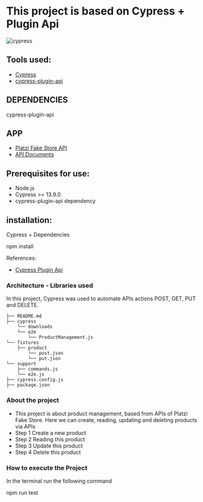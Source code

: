 # This project is based on Cypress + Plugin Api

![cypress](https://img.shields.io/badge/-cypress-%23E5E5E5?style=for-the-badge&logo=cypress&logoColor=058a5e)


## Tools used:
- [Cypress](https://www.cypress.io/ "Cypress")
- [cypress-plugin-api](https://www.npmjs.com/package/cypress-plugin-api/v/1.0.3 "cypress-plugin-api")

## DEPENDENCIES

  cypress-plugin-api

## APP

- [Platzi Fake Store API](https://fakeapi.platzi.com/ "Platzi Fake Store API")
- [API Documents](https://api.escuelajs.co/docs#/products/ "API Documents")


## Prerequisites for use:

- Node.js
- Cypress >= 13.9.0
- cypress-plugin-api dependency 

## installation: 

Cypress + Dependencies

npm install 


References:

- [Cypress Plugin Api](https://www.npmjs.com/package/cypress-plugin-api/v/1.0.3 "ypress-plugin-api")


### Architecture - Libraries used

In this project, Cypress was used to automate APIs actions POST, GET, PUT and DELETE.

```
├── README.md
├── cypress
    └── downloads
    └── e2e
        └── ProductManagement.js
└── fixtures
    ├── product
        └── post.json
        └── put.json
└── support
    ├── commands.js
    └── e2e.js
├── cypress.config.js
├── package.json

```

### About the project

- This project is about product management, based from APIs of Platzi Fake Store. Here we can create, reading, updating and deleting products via APIs
- Step 1 Create a new product
- Step 2 Reading this product
- Step 3 Update this product
- Step 4 Delete this product


### How to execute the Project

In the terminal run the following command

npm run test
